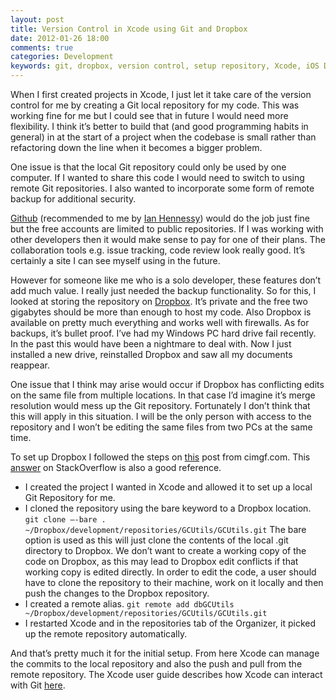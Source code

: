 ```yaml
--- 
layout: post
title: Version Control in Xcode using Git and Dropbox
date: 2012-01-26 18:00
comments: true
categories: Development
keywords: git, dropbox, version control, setup repository, Xcode, iOS Development
---
```

When I first created projects in Xcode, I just let it take care of the version control for me by creating a Git local repository for my code. This was working fine for me but I could see that in future I would need more flexibility. I think it’s better to build that (and good programming habits in general) in at the start of a project when the codebase is small rather than refactoring down the line when it becomes a bigger problem.

One issue is that the local Git repository could only be used by one computer. If I wanted to share this code I would need to switch to using remote Git repositories. I also wanted to incorporate some form of remote backup for additional security.

[Github](http://www.github.com) (recommended to me by [Ian Hennessy](http://au.linkedin.com/pub/ian-hennessy/5/1b4/987)) would do the job just fine but the free accounts are limited to public repositories. If I was working with other developers then it would make sense to pay for one of their plans. The collaboration tools e.g. issue tracking, code review look really good. It’s certainly a site I can see myself using in the future.

However for someone like me who is a solo developer, these features don’t add much value. I really just needed the backup functionality. So for this, I looked at storing the repository on [Dropbox](http://www.dropbox.com). It’s private and the free two gigabytes should be more than enough to host my code. Also Dropbox is available on pretty much everything and works well with firewalls. As for backups, it’s bullet proof. I’ve had my Windows PC hard drive fail recently. In the past this would have been a nightmare to deal with. Now I just installed a new drive, reinstalled Dropbox and saw all my documents reappear.

One issue that I think may arise would occur if Dropbox has conflicting edits on the same file from multiple locations. In that case I’d imagine it’s merge resolution would mess up the Git repository. Fortunately I don’t think that this will apply in this situation. I will be the only person with access to the repository and I won’t be editing the same files from two PCs at the same time.

To set up Dropbox I followed the steps on [this](http://www.cimgf.com/2008/06/03/version-control-makes-you-a-better-programmer/) post from cimgf.com. This [answer](http://stackoverflow.com/q/1960799/1131820) on StackOverflow is also a good reference.

*   I created the project I wanted in Xcode and allowed it to set up a local Git Repository for me.
*   I cloned the repository using the bare keyword to a Dropbox location.
`git clone –-bare . ~/Dropbox/development/repositories/GCUtils/GCUtils.git`
The bare option is used as this will just clone the contents of the local .git directory to Dropbox. We don’t want to create a working copy of the code on Dropbox, as this may lead to Dropbox edit conflicts if that working copy is edited directly. In order to edit the code, a user should have to clone the repository to their machine, work on it locally and then push the changes to the Dropbox repository.
*   I created a remote alias.
`git remote add dbGCUtils ~/Dropbox/development/repositories/GCUtils/GCUtils.git`
*   I restarted Xcode and in the repositories tab of the Organizer, it picked up the remote repository automatically.

And that’s pretty much it for the initial setup. From here Xcode can manage the commits to the local repository and also the push and pull from the remote repository. The Xcode user guide describes how Xcode can interact with Git [here](http://developer.apple.com/library/mac/#documentation/ToolsLanguages/Conceptual/Xcode4UserGuide/SCM/SCM.html).
